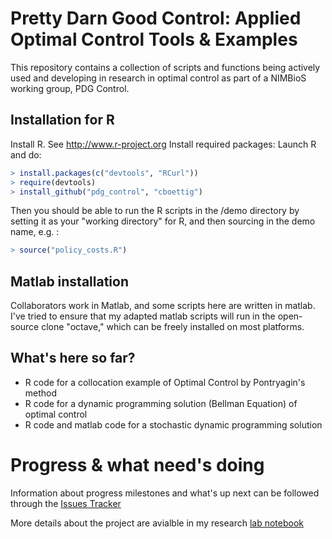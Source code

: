 Pretty Darn Good Control: Applied Optimal Control Tools & Examples 
==================================================================

This repository contains a collection of scripts and functions being
actively used and developing in research in optimal control as 
part of a NIMBioS working group, PDG Control.  


Installation for R
------------------

Install R.  See http://www.r-project.org
Install required packages:
Launch R and do:

```R 
> install.packages(c("devtools", "RCurl"))
> require(devtools)
> install_github("pdg_control", "cboettig")
```

Then you should be able to run the R scripts in the /demo directory by 
setting it as your "working directory" for R, and then sourcing in the 
demo name, e.g. :

```R 
> source("policy_costs.R") 
```



Matlab installation
-------------------------------------
Collaborators work in Matlab, and some scripts here are written in matlab.
I've tried to ensure that my adapted matlab scripts will run in the open-source
clone "octave," which can be freely installed on most platforms.  


What's here so far?
------------------
* R code for a collocation example of Optimal Control by Pontryagin's method
* R code for a dynamic programming solution (Bellman Equation) of optimal control
* R code and matlab code for a stochastic dynamic programming solution


Progress & what need's doing
============================
Information about progress milestones and what's up next can be followed through the [Issues Tracker](https://github.com/cboettig/pdg_control/issues?sort=created&direction=desc&state=open)

More details about the project are avialble in my research [lab notebook](http://www.carlboettiger.info/archives/tag/PDG-Control)

